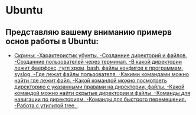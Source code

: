# Ubuntu

## Представляю вашему вниманию примерв основ работы в Ubuntu:

- [ Скрины:
  -Характеристик убунты.
	-Созданние директорий и файлов.
	-Созданние пользователей через терминал.
	-В какой директории лежит фаерфокс, гугл хром, bash, файлы конфигов к программам, syslog.
	-Где лежат файлы пользователя.
	-Какими командами можно найти где лежит файл.
	-Какой командой можно посмотреть директорию с указанными правами на директории, файлы.
	-Какой командой можно найти скрытые директории и файлы.
	-Команды для навигации по директориям. 
	-Команды для быстрого перемещения.
	-Работа с утилитой tree.
](https://drive.google.com/drive/folders/1kzl_v-q5nlmmOmCloDnSzyjdhdjDJ1Vr?usp=drive_link).
